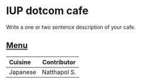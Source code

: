 # IUP dotcom cafe

Write a one or two sentence description of your cafe.

## [Menu](menu.md)

| Cuisine  | Contributor  |
|:---------|--------------|
| Japanese | Natthapol S. |
